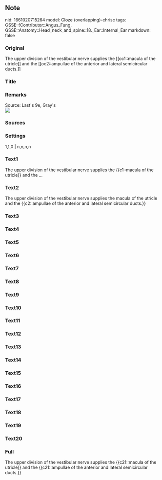 ## Note
nid: 1661020715264
model: Cloze (overlapping)-chrisc
tags: GSSE::!Contributor::Angus_Fung, GSSE::Anatomy::Head_neck_and_spine::18._Ear::Internal_Ear
markdown: false

### Original
The upper division of the vestibular nerve supplies the [[oc1::macula of the utricle]] and the [[oc2::ampullae of the anterior and lateral semicircular ducts.]]

### Title


### Remarks
<div>
  Source: Last's 9e, Gray's
</div>
<div><img src=
"paste-f56b8c8aca664b9b5032457abaf56708c383572f.jpg"></div>

### Sources


### Settings
1,1,0 | n,n,n,n

### Text1
The upper division of the vestibular nerve supplies the {{c1::macula of the utricle}} and the ...

### Text2
The upper division of the vestibular nerve supplies the macula of the utricle and the {{c2::ampullae of the anterior and lateral semicircular ducts.}}

### Text3


### Text4


### Text5


### Text6


### Text7


### Text8


### Text9


### Text10


### Text11


### Text12


### Text13


### Text14


### Text15


### Text16


### Text17


### Text18


### Text19


### Text20


### Full
The upper division of the vestibular nerve supplies the {{c21::macula of the utricle}} and the {{c21::ampullae of the anterior and lateral semicircular ducts.}}
